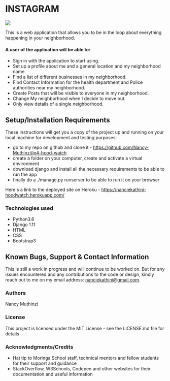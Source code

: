 # INSTAGRAM

<img src="/instagram/static/images/inst.png">

This is a web application that allows you to be in the loop about everything happening in your neighborhood.

#### A user of the application will be able to:

- Sign in with the application to start using.
- Set up a profile about me and a general location and my neighborhood name.
- Find a list of different businesses in my neighborhood.
- Find Contact Information for the health department and Police authorities near my neighborhood.
- Create Posts that will be visible to everyone in my neighborhood.
- Change My neighborhood when I decide to move out.
- Only view details of a single neighborhood.

## Setup/Installation Requirements

These instructions will get you a copy of the project up and running on your local machine for development and testing purposes:

- go to my repo on github and clone it - https://github.com/Nancy-Muthinzi/ip4-hood-watch
- create a folder on your computer, create and activate a virtual environment
- download django and install all the necessary requirements to be able to run the app
- finally do a ./manage.py runserver to be able to run it on your browser

Here's a link to the deployed site on Heroku - https://nanciekathini-hoodwatch.herokuapp.com/

### Technologies used

- Python3.6
- Django 1.11
- HTML
- CSS
- Bootstrap3

## Known Bugs, Support & Contact Information

This is still a work in progress and will continue to be worked on. But for any issues encountered and any contributions to the code or design, kindly reach out to me on my email address: nanciekathini@gmail.com.

### Authors

Nancy Muthinzi

### License

This project is licensed under the MIT License - see the LICENSE.md file for details

### Acknowledgments/Credits

- Hat tip to Moringa School staff, technical mentors and fellow students for their support and guidance
- StackOverflow, W3Schools, Codepen and other websites for their documentation and useful information